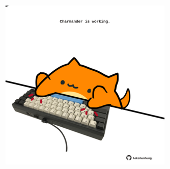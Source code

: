 <!-- built at 31/10/2021, 22:01:04 UTC -->
<p align="center">
  <img width="500" height="500" src="./ReadmeImage.svg">
</p>
